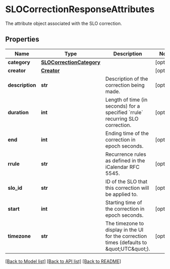 # SLOCorrectionResponseAttributes

The attribute object associated with the SLO correction.

## Properties

| Name            | Type                                                  | Description                                                                                 | Notes      |
| --------------- | ----------------------------------------------------- | ------------------------------------------------------------------------------------------- | ---------- |
| **category**    | [**SLOCorrectionCategory**](SLOCorrectionCategory.md) |                                                                                             | [optional] |
| **creator**     | [**Creator**](Creator.md)                             |                                                                                             | [optional] |
| **description** | **str**                                               | Description of the correction being made.                                                   | [optional] |
| **duration**    | **int**                                               | Length of time (in seconds) for a specified &#x60;rrule&#x60; recurring SLO correction.     | [optional] |
| **end**         | **int**                                               | Ending time of the correction in epoch seconds.                                             | [optional] |
| **rrule**       | **str**                                               | Recurrence rules as defined in the iCalendar RFC 5545.                                      | [optional] |
| **slo_id**      | **str**                                               | ID of the SLO that this correction will be applied to.                                      | [optional] |
| **start**       | **int**                                               | Starting time of the correction in epoch seconds.                                           | [optional] |
| **timezone**    | **str**                                               | The timezone to display in the UI for the correction times (defaults to \&quot;UTC\&quot;). | [optional] |

[[Back to Model list]](README.md#documentation-for-models) [[Back to API list]](README.md#documentation-for-api-endpoints) [[Back to README]](README.md)

